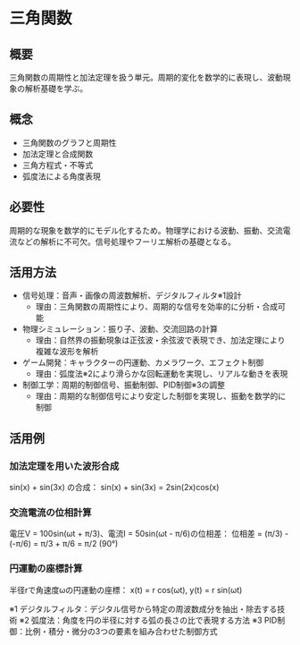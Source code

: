 # 三角関数

## 概要
三角関数の周期性と加法定理を扱う単元。周期的変化を数学的に表現し、波動現象の解析基礎を学ぶ。

## 概念
- 三角関数のグラフと周期性
- 加法定理と合成関数
- 三角方程式・不等式
- 弧度法による角度表現

## 必要性
周期的な現象を数学的にモデル化するため。物理学における波動、振動、交流電流などの解析に不可欠。信号処理やフーリエ解析の基礎となる。

## 活用方法
- 信号処理：音声・画像の周波数解析、デジタルフィルタ※1設計
  - 理由：三角関数の周期性により、周期的な信号を効率的に分析・合成可能
- 物理シミュレーション：振り子、波動、交流回路の計算
  - 理由：自然界の振動現象は正弦波・余弦波で表現でき、加法定理により複雑な波形を解析
- ゲーム開発：キャラクターの円運動、カメラワーク、エフェクト制御
  - 理由：弧度法※2により滑らかな回転運動を実現し、リアルな動きを表現
- 制御工学：周期的制御信号、振動制御、PID制御※3の調整
  - 理由：周期的な制御信号により安定した制御を実現し、振動を数学的に制御

## 活用例
### 加法定理を用いた波形合成
sin(x) + sin(3x) の合成：
sin(x) + sin(3x) = 2sin(2x)cos(x)

### 交流電流の位相計算
電圧V = 100sin(ωt + π/3)、電流I = 50sin(ωt - π/6)の位相差：
位相差 = (π/3) - (-π/6) = π/3 + π/6 = π/2 (90°)

### 円運動の座標計算
半径rで角速度ωの円運動の座標：
x(t) = r cos(ωt), y(t) = r sin(ωt)

※1 デジタルフィルタ：デジタル信号から特定の周波数成分を抽出・除去する技術
※2 弧度法：角度を円の半径に対する弧の長さの比で表現する方法
※3 PID制御：比例・積分・微分の3つの要素を組み合わせた制御方式